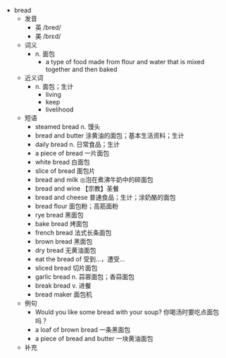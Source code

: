 - bread
  - 发音
    - 英 /bred/
    - 美 /brɛd/
  - 词义
    - n. 面包
      - a type of food made from flour and water that is mixed together and then baked
  - 近义词
    - n. 面包；生计
      - living
      - keep
      - livelihood
  - 短语
    - steamed bread n. 馒头
    - bread and butter 涂黄油的面包；基本生活资料；生计
    - daily bread n. 日常食品；生计
    - a piece of bread 一片面包
    - white bread 白面包
    - slice of bread 面包片
    - bread and milk ◎泡在煮沸牛奶中的碎面包
    - bread and wine 【宗教】圣餐
    - bread and cheese 普通食品；生计；涂奶酪的面包
    - bread flour 面包粉；高筋面粉
    - rye bread 黑面包
    - bake bread 烤面包
    - french bread 法式长条面包
    - brown bread 黑面包
    - dry bread 无黄油面包
    - eat the bread of 受到…，遭受…
    - sliced bread 切片面包
    - garlic bread n. 蒜蓉面包；香蒜面包
    - break bread v. 进餐
    - bread maker 面包机
  - 例句
    - Would you like some bread with your soup? 你喝汤时要吃点面包吗？
    - a loaf of brown bread 一条黑面包
    - a piece of bread and butter 一块黄油面包
  - 补充